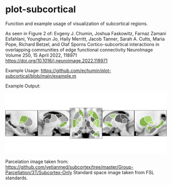 # plot-subcortical
Function and example usage of visualization of subcortical regions.

As seen in Figure 2 of:
Evgeny J. Chumin, Joshua Faskowitz, Farnaz Zamani Esfahlani, Youngheun Jo, Haily Merritt, Jacob Tanner, Sarah A. Cutts, Maria Pope, Richard Betzel, and Olaf Sporns
Cortico-subcortical interactions in overlapping communities of edge functional connectivity
NeuroImage Volume 250, 15 April 2022, 118971 https://doi.org/10.1016/j.neuroimage.2022.118971

Example Usage: https://github.com/echumin/plot-subcortical/blob/main/example.m

Example Output:

![alt text](https://github.com/echumin/plot-subcortical/blob/main/example.png)

Parcelation image taken from: https://github.com/yetianmed/subcortex/tree/master/Group-Parcellation/3T/Subcortex-Only
Standard space image taken from FSL standards.

